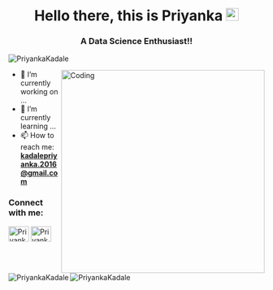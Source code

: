 <h1 align="center">Hello there, this is Priyanka <img src="https://media.giphy.com/media/hvRJCLFzcasrR4ia7z/giphy.gif" width="25px"></h1><p align="center">
<h3 align="center">A Data Science Enthusiast!!</h3>

<p align="left"> <img src="https://komarev.com/ghpvc/?username=PriyankaKadale&label=PROFILE+VIEWS&color=blueviolet&style=plastic" alt="PriyankaKadale" /> </p>
  <img align="right" alt="Coding" width="400" src="https://cdn.dribbble.com/users/2646423/screenshots/5507196/computer.gif">

- 🔭 I’m currently working on ...
- 🌱 I’m currently learning ...
- 📫 How to reach me: **kadalepriyanka.2016@gmail.com**

<h3 align="left">Connect with me:</h3>
<p align="left">
<a href="https://www.linkedin.com/in/priyanka-kadale-6689a1152/" target="blank"><img align="center" src="https://cdn.jsdelivr.net/npm/simple-icons@3.0.1/icons/linkedin.svg" alt="PriyankaKadale" height="30" width="40" /></a>
<a href="mailto:kadalepriyanka.2016@gmail.com" target="blank"><img align="center" src="https://cdn.jsdelivr.net/npm/simple-icons@v3/icons/gmail.svg" alt="PriyankaKadale" height="30" width="40" /></a>
</p>

<p><img align="left" src="https://github-readme-stats.vercel.app/api/top-langs?username=PriyankaKadale&show_icons=true&locale=en&layout=compact" alt="PriyankaKadale" /></p>

<p>&nbsp;<img align="center" src="https://github-readme-stats.vercel.app/api?username=PriyankaKadale&show_icons=true&locale=en" alt="PriyankaKadale" /></p>



